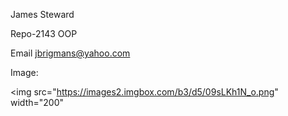 James Steward

Repo-2143 OOP

Email jbrigmans@yahoo.com

Image: 

<img src="https://images2.imgbox.com/b3/d5/09sLKh1N_o.png" width="200"

